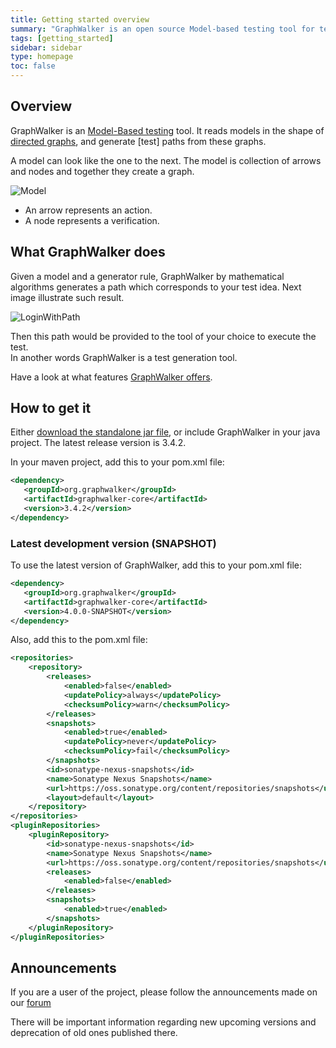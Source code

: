 ```yaml
---
title: Getting started overview
summary: "GraphWalker is an open source Model-based testing tool for test automation. It's designed to make it easy to design your tests using graphs."
tags: [getting_started]
sidebar: sidebar
type: homepage
toc: false
---
```


## Overview 

GraphWalker is an [Model-Based testing](https://en.wikipedia.org/wiki/Model-based_testing) tool. It reads models in the shape of [directed graphs](https://en.wikipedia.org/wiki/Directed_graph), and generate [test] paths from these graphs.

A model can look like the one to the next. The model is collection of arrows and nodes and together they create a graph.

<img src="/images/Login.png" alt="Model">  

* An arrow represents an action.
* A node represents a verification.

## What GraphWalker does

Given a model and a generator rule, GraphWalker by mathematical algorithms generates a path which corresponds to your test idea. Next image illustrate such result.
  
<img src="/images/LoginWithPath.png" alt="LoginWithPath">  

Then this path would be provided to the tool of your choice to execute the test.  
In another words GraphWalker is a test generation tool.  

Have a look at what features [GraphWalker offers](/features/).

## How to get it

Either [download the standalone jar file](/download/), or include GraphWalker in your java project. The latest release version is 3.4.2.

In your maven project, add this to your pom.xml file:

```xml
<dependency>
   <groupId>org.graphwalker</groupId>
   <artifactId>graphwalker-core</artifactId>
   <version>3.4.2</version>
</dependency>
```

### Latest development version (SNAPSHOT)

To use the latest version of GraphWalker, add this to your pom.xml file:
```xml
<dependency>
   <groupId>org.graphwalker</groupId>
   <artifactId>graphwalker-core</artifactId>
   <version>4.0.0-SNAPSHOT</version>
</dependency>
```

Also, add this to the pom.xml file:

```xml
<repositories> 
    <repository> 
        <releases> 
            <enabled>false</enabled> 
            <updatePolicy>always</updatePolicy> 
            <checksumPolicy>warn</checksumPolicy> 
        </releases> 
        <snapshots> 
            <enabled>true</enabled> 
            <updatePolicy>never</updatePolicy> 
            <checksumPolicy>fail</checksumPolicy> 
        </snapshots> 
        <id>sonatype-nexus-snapshots</id> 
        <name>Sonatype Nexus Snapshots</name> 
        <url>https://oss.sonatype.org/content/repositories/snapshots</url> 
        <layout>default</layout> 
    </repository> 
</repositories> 
<pluginRepositories> 
    <pluginRepository> 
        <id>sonatype-nexus-snapshots</id> 
        <name>Sonatype Nexus Snapshots</name> 
        <url>https://oss.sonatype.org/content/repositories/snapshots</url> 
        <releases> 
            <enabled>false</enabled> 
        </releases> 
        <snapshots> 
            <enabled>true</enabled> 
        </snapshots> 
    </pluginRepository> 
</pluginRepositories>
```


## Announcements

If you are a user of the project, please follow the announcements made on our [forum](https://groups.google.com/forum/?utm_medium=email&utm_source=footer#!forum/graphwalker-3)

There will be important information regarding new upcoming versions and deprecation of old ones published there.
